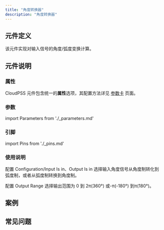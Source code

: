 ```yaml
---
title: "角度转换器"
description: "角度转换器"
---
```


## 元件定义

该元件实现对输入信号的角度/弧度变换计算。

## 元件说明

### 属性

CloudPSS 元件包含统一的**属性**选项，其配置方法详见 [参数卡](docs/documents/software/10-xstudio/20-simstudio/40-workbench/20-function-zone/30-design-tab/30-param-panel/index.md) 页面。

### 参数

import Parameters from './_parameters.md'

<Parameters/>

### 引脚

import Pins from './_pins.md'

<Pins/>

### 使用说明

配置 Configuration/Input Is in、Output Is in 选择输入角度信号从角度制转化到弧度制，或者从弧度制转换到角度制。

配置 Output Range 选择输出范围为 0 到 2π(360°) 或-π(-180°) 到π(180°)。

## 案例

## 常见问题
